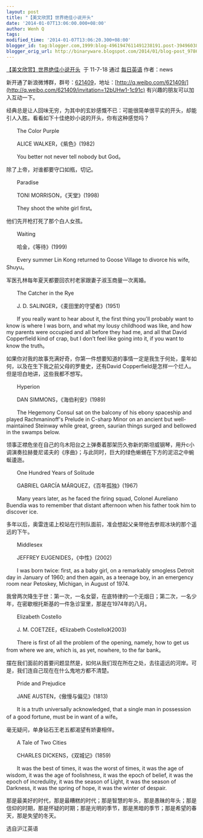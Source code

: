 ```yaml
---
layout: post
title: "【美文欣赏】世界绝佳小说开头"
date: '2014-01-07T13:06:00.000+08:00'
author: Wenh Q
tags:
modified_time: '2014-01-07T13:06:20.300+08:00'
blogger_id: tag:blogger.com,1999:blog-4961947611491238191.post-3949603823409175142
blogger_orig_url: http://binaryware.blogspot.com/2014/01/blog-post_9786.html
---
```

[【美文欣赏】世界绝佳小说开头](http://blog.beanwoo.com/english/30/2011/07/19/1445)  于
11-7-18 通过 [每日英语](http://blog.beanwoo.com/english) 作者：news

新开通了新浪微博群，群号：[621409](http://q.weibo.com/621409/invitation=12bUHw1-1c91c)，地址：[http://q.weibo.com/621409/](http://q.weibo.com/621409/invitation=12bUHw1-1c91c)
有兴趣的朋友可以加入互动一下。


经典总是让人回味无穷，为其中的玄妙感慨不已：可能很简单很平实的开头，却能引人入胜。看看如下十佳绝妙小说的开头，你有这种感觉吗？

　　The Color Purple

　　ALICE WALKER，《紫色》(1982)

　　You better not never tell nobody but God。

 除了上帝，对谁都要守口如瓶，切记。

　　Paradise

　　TONI MORRISON，《天堂》(1998)

　　They shoot the white girl first。

 他们先开枪打死了那个白人女孩。

　　Waiting

　　哈金，《等待》(1999)

 　　Every summer Lin Kong returned to Goose Village to divorce his
wife, Shuyu。

 军医孔林每年夏天都要回农村老家跟妻子淑玉商量一次离婚。

　　The Catcher in the Rye

　　J. D. SALINGER，《麦田里的守望者》(1951)

　　If you really want to hear about it, the first thing you'll probably
want to know is where I was born, and what my lousy childhood was like,
and how my parents were occupied and all before they had me, and all
that David Copperfield kind of crap, but I don't feel like going into
it, if you want to know the truth。


如果你对我的故事充满好奇，你第一件想要知道的事情一定是我生于何处，童年如何，以及在生下我之前父母的罗曼史，还有David
Copperfield是怎样一个烂人。但是坦白地讲，这些我都不想写。

　　Hyperion

　　DAN SIMMONS，《海伯利安》(1989)

　　The Hegemony Consul sat on the balcony of his ebony spaceship and
played Rachmaninoff's Prelude in C-sharp Minor on an ancient but
well-maintained Steinway while great, green, saurian things surged and
bellowed in the swamps below.


领事正襟危坐在自己的乌木阳台之上弹奏着那架历久弥新的斯坦威钢琴，用升c小调演奏拉赫曼尼诺夫的《序曲》；与此同时，巨大的绿色蜥蜴在下方的泥沼之中蜿蜒逶迤。

　　One Hundred Years of Solitude

　　GABRIEL GARCÍA MÁRQUEZ，《百年孤独》(1967)

　　Many years later, as he faced the firing squad, Colonel Aureliano
Buendía was to remember that distant afternoon when his father took him
to discover ice.


多年以后，奥雷连诺上校站在行刑队面前，准会想起父亲带他去参观冰块的那个遥远的下午。

　　Middlesex

　　JEFFREY EUGENIDES，《中性》(2002)

　　I was born twice: first, as a baby girl, on a remarkably smogless
Detroit day in January of 1960; and then again, as a teenage boy, in an
emergency room near Petoskey, Michigan, in August of 1974.


我曾两次降生于世：第一次，一名女婴，在底特律的一个无烟日；第二次，一名少年，在密歇根托斯基的一件急诊室里，那是在1974年的八月。

　　Elizabeth Costello

　　J. M. COETZEE，《Elizabeth Costello》(2003)

　　There is first of all the problem of the opening, namely, how to get
us from where we are, which is, as yet, nowhere, to the far bank。


摆在我们面前的首要问题显然是，如何从我们现在所在之处，去往遥远的河岸。可是，我们连自己现在在什么鬼地方都不清楚。

　　Pride and Prejudice

　　JANE AUSTEN，《傲慢与偏见》(1813)

　　It is a truth universally acknowledged, that a single man in
possession of a good fortune, must be in want of a wife。

 毫无疑问，单身钻石王老五都渴望有娇妻相伴。

　　A Tale of Two Cities

　　CHARLES DICKENS，《双城记》(1859)

　　It was the best of times, it was the worst of times, it was the age
of wisdom, it was the age of foolishness, it was the epoch of belief, it
was the epoch of incredulity, it was the season of Light, it was the
season of Darkness, it was the spring of hope, it was the winter of
despair.


那是最美好的时代，那是最糟糕的时代；那是智慧的年头，那是愚昧的年头；那是信仰的时期，那是怀疑的时期；那是光明的季节，那是黑暗的季节；那是希望的春天，那是失望的冬天。

 选自沪江英语
